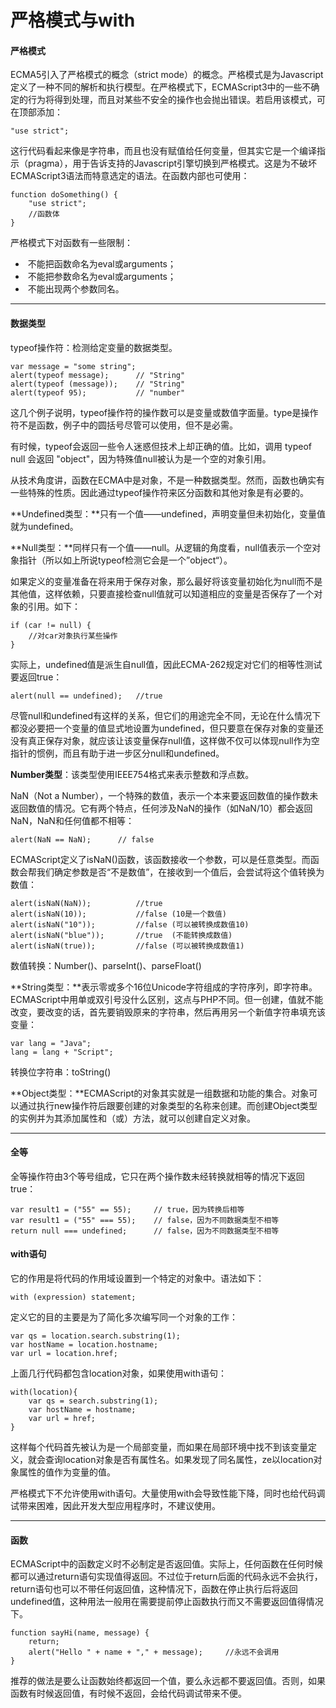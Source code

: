 # 严格模式与with

#### 严格模式

ECMA5引入了严格模式的概念（strict mode）的概念。严格模式是为Javascript定义了一种不同的解析和执行模型。在严格模式下，ECMAScript3中的一些不确定的行为将得到处理，而且对某些不安全的操作也会抛出错误。若启用该模式，可在顶部添加：

```
"use strict";
```

这行代码看起来像是字符串，而且也没有赋值给任何变量，但其实它是一个编译指示（pragma），用于告诉支持的Javascript引擎切换到严格模式。这是为不破坏ECMAScript3语法而特意选定的语法。在函数内部也可使用：

```
function doSomething() {
	"use strict";
	//函数体
}
```

严格模式下对函数有一些限制：

- ​	不能把函数命名为eval或arguments；
- ​	不能把参数命名为eval或arguments；
- ​	不能出现两个参数同名。

------

#### 数据类型

typeof操作符：检测给定变量的数据类型。

```
var message = "some string";
alert(typeof message);		// "String"
alert(typeof (message));	// "String"		
alert(typeof 95);			// "number"
```

这几个例子说明，typeof操作符的操作数可以是变量或数值字面量。type是操作符不是函数，例子中的圆括号尽管可以使用，但不是必需。

有时候，typeof会返回一些令人迷惑但技术上却正确的值。比如，调用 typeof null 会返回 "object"，因为特殊值null被认为是一个空的对象引用。

从技术角度讲，函数在ECMA中是对象，不是一种数据类型。然而，函数也确实有一些特殊的性质。因此通过typeof操作符来区分函数和其他对象是有必要的。

**Undefined类型：**只有一个值——undefined，声明变量但未初始化，变量值就为undefined。

**Null类型：**同样只有一个值——null。从逻辑的角度看，null值表示一个空对象指针（所以如上所说typeof检测它会是一个”object“）。

如果定义的变量准备在将来用于保存对象，那么最好将该变量初始化为null而不是其他值，这样依赖，只要直接检查null值就可以知道相应的变量是否保存了一个对象的引用。如下：

```
if (car != null) {
	//对car对象执行某些操作
}
```

实际上，undefined值是派生自null值，因此ECMA-262规定对它们的相等性测试要返回true：

```
alert(null == undefined);	//true
```

尽管null和undefined有这样的关系，但它们的用途完全不同，无论在什么情况下都没必要把一个变量的值显式地设置为undefined，但只要意在保存对象的变量还没有真正保存对象，就应该让该变量保存null值，这样做不仅可以体现null作为空指针的惯例，而且有助于进一步区分null和undefined。

**Number类型**：该类型使用IEEE754格式来表示整数和浮点数。

NaN（Not a Number），一个特殊的数值，表示一个本来要返回数值的操作数未返回数值的情况。它有两个特点，任何涉及NaN的操作（如NaN/10）都会返回NaN，NaN和任何值都不相等：

```
alert(NaN == NaN);		// false
```

ECMAScript定义了isNaN()函数，该函数接收一个参数，可以是任意类型。而函数会帮我们确定参数是否“不是数值”，在接收到一个值后，会尝试将这个值转换为数值：

```
alert(isNaN(NaN));			//true
alert(isNaN(10));			//false	(10是一个数值)
alert(isNaN("10"));			//false	(可以被转换成数值10)
alert(isNaN("blue"));		//true	(不能转换成数值)
alert(isNaN(true));			//false	(可以被转换成数值1)
```

数值转换：Number()、parseInt()、parseFloat()

**String类型：**表示零或多个16位Unicode字符组成的字符序列，即字符串。ECMAScript中用单或双引号没什么区别，这点与PHP不同。但一创建，值就不能改变，要改变的话，首先要销毁原来的字符串，然后再用另一个新值字符串填充该变量：

```
var lang = "Java";
lang = lang + "Script";
```

转换位字符串：toString()

**Object类型：**ECMAScript的对象其实就是一组数据和功能的集合。对象可以通过执行new操作符后跟要创建的对象类型的名称来创建。而创建Object类型的实例并为其添加属性和（或）方法，就可以创建自定义对象。

------

#### 全等

全等操作符由3个等号组成，它只在两个操作数未经转换就相等的情况下返回true：

```
var result1 = ("55" == 55);		// true，因为转换后相等
var result1 = ("55" === 55);	// false，因为不同数据类型不相等
return null === undefined;		// false，因为不同数据类型不相等
```

#### with语句

它的作用是将代码的作用域设置到一个特定的对象中。语法如下：

```
with (expression) statement;
```

定义它的目的主要是为了简化多次编写同一个对象的工作：

```
var qs = location.search.substring(1);
var hostName = location.hostname;
var url = location.href;
```

上面几行代码都包含location对象，如果使用with语句：

```
with(location){
	var qs = search.substring(1);
	var hostName = hostname;
	var url = href;
}
```

这样每个代码首先被认为是一个局部变量，而如果在局部环境中找不到该变量定义，就会查询location对象是否有属性名。如果发现了同名属性，ze以location对象属性的值作为变量的值。

严格模式下不允许使用with语句。大量使用with会导致性能下降，同时也给代码调试带来困难，因此开发大型应用程序时，不建议使用。

------

#### 函数

ECMAScript中的函数定义时不必制定是否返回值。实际上，任何函数在任何时候都可以通过return语句实现值得返回。不过位于return后面的代码永远不会执行，return语句也可以不带任何返回值，这种情况下，函数在停止执行后将返回undefined值，这种用法一般用在需要提前停止函数执行而又不需要返回值得情况下。

```
function sayHi(name, message) {
	return;
	alert("Hello " + name + "," + message);		//永远不会调用
}
```

推荐的做法是要么让函数始终都返回一个值，要么永远都不要返回值。否则，如果函数有时候返回值，有时候不返回，会给代码调试带来不便。
